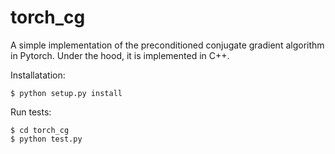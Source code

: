 # torch_cg

A simple implementation of the preconditioned conjugate gradient
algorithm in Pytorch.
Under the hood, it is implemented in C++.

Installatation:
```
$ python setup.py install
```

Run tests:
```
$ cd torch_cg
$ python test.py
```